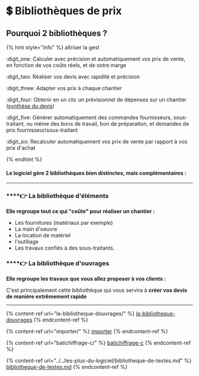 # 💲 Bibliothèques de prix

## **Pourquoi 2 bibliothèques ?**



{% hint style="info" %}
aîtriser la gest

:digit_one: Calculer avec précision et automatiquement vos prix de vente, en fonction de vos coûts réels, et de votre marge

:digit_two: Réaliser vos devis avec rapidité et précision

:digit_three: Adapter vos prix à chaque chantier

:digit_four: Obtenir en un clic un prévisionnel de dépenses sur un chantier ([synthèse du devis](../les-devis/le-devis-en-details/synthese-du-devis.md))

:digit_five: Générer automatiquement des commandes fournisseurs, sous-traitant, ou même des bons de travail, bon de préparation, et demandes de prix fournisseur/sous-traitant

:digit_six: Recalculer automatiquement vos prix de vente par rapport à vos prix d'achat


{% endhint %}



#### Le logiciel gère 2 bibliothèques bien distinctes, mais complémentaires :

****

### ****:point_right: **La bibliothèque d'éléments**

**Elle regroupe tout ce qui "coûte" pour réaliser un chantier :**

* Les fournitures (matériaux par exemple)
* La main d'oeuvre
* La location de matériel
* l'outillage
*   Les travaux confiés à des sous-traitants.



### ****:point_right: **La bibliothèque d'ouvrages**

**Elle regroupe les travaux que vous allez proposer à vos clients :**

C'est principalement cette bibliothèque qui vous servira à **créer vos devis de manière extrêmement rapide**

****

{% content-ref url="la-bibliotheque-douvrages/" %}
[la-bibliotheque-douvrages](la-bibliotheque-douvrages/)
{% endcontent-ref %}

{% content-ref url="importer/" %}
[importer](importer/)
{% endcontent-ref %}

{% content-ref url="batichiffrage-c/" %}
[batichiffrage-c](batichiffrage-c/)
{% endcontent-ref %}

{% content-ref url="../../les-plus-du-logiciel/bibliotheque-de-textes.md" %}
[bibliotheque-de-textes.md](../../les-plus-du-logiciel/bibliotheque-de-textes.md)
{% endcontent-ref %}

